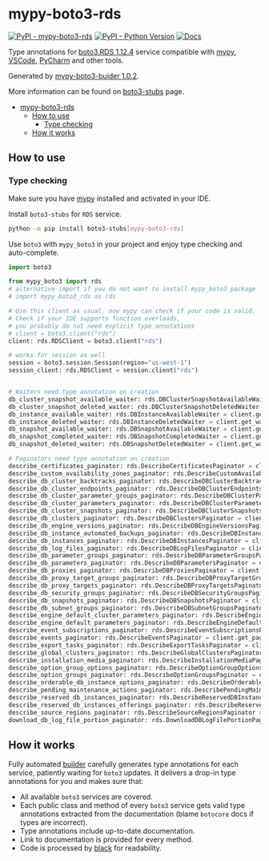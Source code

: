 # mypy-boto3-rds

[![PyPI - mypy-boto3-rds](https://img.shields.io/pypi/v/mypy-boto3-rds.svg?color=blue)](https://pypi.org/project/mypy-boto3-rds)
[![PyPI - Python Version](https://img.shields.io/pypi/pyversions/mypy-boto3-rds.svg?color=blue)](https://pypi.org/project/mypy-boto3-rds)
[![Docs](https://img.shields.io/readthedocs/mypy-boto3-builder.svg?color=blue)](https://mypy-boto3-builder.readthedocs.io/)

Type annotations for
[boto3.RDS 1.12.4](https://boto3.amazonaws.com/v1/documentation/api/1.12.4/reference/services/rds.html#RDS) service
compatible with [mypy](https://github.com/python/mypy), [VSCode](https://code.visualstudio.com/),
[PyCharm](https://www.jetbrains.com/pycharm/) and other tools.

Generated by [mypy-boto3-buider 1.0.2](https://github.com/vemel/mypy_boto3_builder).

More information can be found on [boto3-stubs](https://pypi.org/project/boto3-stubs/) page.

- [mypy-boto3-rds](#mypy-boto3-rds)
  - [How to use](#how-to-use)
    - [Type checking](#type-checking)
  - [How it works](#how-it-works)

## How to use

### Type checking

Make sure you have [mypy](https://github.com/python/mypy) installed and activated in your IDE.

Install `boto3-stubs` for `RDS` service.

```bash
python -m pip install boto3-stubs[mypy-boto3-rds]
```

Use `boto3` with `mypy_boto3` in your project and enjoy type checking and auto-complete.

```python
import boto3

from mypy_boto3 import rds
# alternative import if you do not want to install mypy_boto3 package
# import mypy_boto3_rds as rds

# Use this client as usual, now mypy can check if your code is valid.
# Check if your IDE supports function overloads,
# you probably do not need explicit type annotations
# client = boto3.client("rds")
client: rds.RDSClient = boto3.client("rds")

# works for session as well
session = boto3.session.Session(region="us-west-1")
session_client: rds.RDSClient = session.client("rds")


# Waiters need type annotation on creation
db_cluster_snapshot_available_waiter: rds.DBClusterSnapshotAvailableWaiter = client.get_waiter("db_cluster_snapshot_available")
db_cluster_snapshot_deleted_waiter: rds.DBClusterSnapshotDeletedWaiter = client.get_waiter("db_cluster_snapshot_deleted")
db_instance_available_waiter: rds.DBInstanceAvailableWaiter = client.get_waiter("db_instance_available")
db_instance_deleted_waiter: rds.DBInstanceDeletedWaiter = client.get_waiter("db_instance_deleted")
db_snapshot_available_waiter: rds.DBSnapshotAvailableWaiter = client.get_waiter("db_snapshot_available")
db_snapshot_completed_waiter: rds.DBSnapshotCompletedWaiter = client.get_waiter("db_snapshot_completed")
db_snapshot_deleted_waiter: rds.DBSnapshotDeletedWaiter = client.get_waiter("db_snapshot_deleted")

# Paginators need type annotation on creation
describe_certificates_paginator: rds.DescribeCertificatesPaginator = client.get_paginator("describe_certificates")
describe_custom_availability_zones_paginator: rds.DescribeCustomAvailabilityZonesPaginator = client.get_paginator("describe_custom_availability_zones")
describe_db_cluster_backtracks_paginator: rds.DescribeDBClusterBacktracksPaginator = client.get_paginator("describe_db_cluster_backtracks")
describe_db_cluster_endpoints_paginator: rds.DescribeDBClusterEndpointsPaginator = client.get_paginator("describe_db_cluster_endpoints")
describe_db_cluster_parameter_groups_paginator: rds.DescribeDBClusterParameterGroupsPaginator = client.get_paginator("describe_db_cluster_parameter_groups")
describe_db_cluster_parameters_paginator: rds.DescribeDBClusterParametersPaginator = client.get_paginator("describe_db_cluster_parameters")
describe_db_cluster_snapshots_paginator: rds.DescribeDBClusterSnapshotsPaginator = client.get_paginator("describe_db_cluster_snapshots")
describe_db_clusters_paginator: rds.DescribeDBClustersPaginator = client.get_paginator("describe_db_clusters")
describe_db_engine_versions_paginator: rds.DescribeDBEngineVersionsPaginator = client.get_paginator("describe_db_engine_versions")
describe_db_instance_automated_backups_paginator: rds.DescribeDBInstanceAutomatedBackupsPaginator = client.get_paginator("describe_db_instance_automated_backups")
describe_db_instances_paginator: rds.DescribeDBInstancesPaginator = client.get_paginator("describe_db_instances")
describe_db_log_files_paginator: rds.DescribeDBLogFilesPaginator = client.get_paginator("describe_db_log_files")
describe_db_parameter_groups_paginator: rds.DescribeDBParameterGroupsPaginator = client.get_paginator("describe_db_parameter_groups")
describe_db_parameters_paginator: rds.DescribeDBParametersPaginator = client.get_paginator("describe_db_parameters")
describe_db_proxies_paginator: rds.DescribeDBProxiesPaginator = client.get_paginator("describe_db_proxies")
describe_db_proxy_target_groups_paginator: rds.DescribeDBProxyTargetGroupsPaginator = client.get_paginator("describe_db_proxy_target_groups")
describe_db_proxy_targets_paginator: rds.DescribeDBProxyTargetsPaginator = client.get_paginator("describe_db_proxy_targets")
describe_db_security_groups_paginator: rds.DescribeDBSecurityGroupsPaginator = client.get_paginator("describe_db_security_groups")
describe_db_snapshots_paginator: rds.DescribeDBSnapshotsPaginator = client.get_paginator("describe_db_snapshots")
describe_db_subnet_groups_paginator: rds.DescribeDBSubnetGroupsPaginator = client.get_paginator("describe_db_subnet_groups")
describe_engine_default_cluster_parameters_paginator: rds.DescribeEngineDefaultClusterParametersPaginator = client.get_paginator("describe_engine_default_cluster_parameters")
describe_engine_default_parameters_paginator: rds.DescribeEngineDefaultParametersPaginator = client.get_paginator("describe_engine_default_parameters")
describe_event_subscriptions_paginator: rds.DescribeEventSubscriptionsPaginator = client.get_paginator("describe_event_subscriptions")
describe_events_paginator: rds.DescribeEventsPaginator = client.get_paginator("describe_events")
describe_export_tasks_paginator: rds.DescribeExportTasksPaginator = client.get_paginator("describe_export_tasks")
describe_global_clusters_paginator: rds.DescribeGlobalClustersPaginator = client.get_paginator("describe_global_clusters")
describe_installation_media_paginator: rds.DescribeInstallationMediaPaginator = client.get_paginator("describe_installation_media")
describe_option_group_options_paginator: rds.DescribeOptionGroupOptionsPaginator = client.get_paginator("describe_option_group_options")
describe_option_groups_paginator: rds.DescribeOptionGroupsPaginator = client.get_paginator("describe_option_groups")
describe_orderable_db_instance_options_paginator: rds.DescribeOrderableDBInstanceOptionsPaginator = client.get_paginator("describe_orderable_db_instance_options")
describe_pending_maintenance_actions_paginator: rds.DescribePendingMaintenanceActionsPaginator = client.get_paginator("describe_pending_maintenance_actions")
describe_reserved_db_instances_paginator: rds.DescribeReservedDBInstancesPaginator = client.get_paginator("describe_reserved_db_instances")
describe_reserved_db_instances_offerings_paginator: rds.DescribeReservedDBInstancesOfferingsPaginator = client.get_paginator("describe_reserved_db_instances_offerings")
describe_source_regions_paginator: rds.DescribeSourceRegionsPaginator = client.get_paginator("describe_source_regions")
download_db_log_file_portion_paginator: rds.DownloadDBLogFilePortionPaginator = client.get_paginator("download_db_log_file_portion")
```

## How it works

Fully automated [builder](https://github.com/vemel/mypy_boto3_builder) carefully generates
type annotations for each service, patiently waiting for `boto3` updates. It delivers
a drop-in type annotations for you and makes sure that:

- All available `boto3` services are covered.
- Each public class and method of every `boto3` service gets valid type annotations
  extracted from the documentation (blame `botocore` docs if types are incorrect).
- Type annotations include up-to-date documentation.
- Link to documentation is provided for every method.
- Code is processed by [black](https://github.com/psf/black) for readability.
